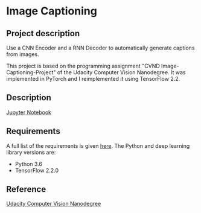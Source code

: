 # Image Captioning

## Project description
Use a CNN Encoder and a RNN Decoder to automatically generate captions from images.

This project is based on the programming assignment "CVND Image-Captioning-Project" of the Udacity Computer Vision Nanodegree. It was implemented in PyTorch and I reimplemented it using TensorFlow 2.2. 

## Description
[Jupyter Notebook](https://nbviewer.jupyter.org/github/vgkortsas/NLP_projects/blob/master/Image_Captioning/Image_Captioning.ipynb)

## Requirements
A full list of the requirements is given [here](https://github.com/vgkortsas/NLP_projects/blob/master/Image_Captioning/requirements.txt). The Python and deep learning library versions are:
- Python 3.6
- TensorFlow 2.2.0

## Reference
[Udacity Computer Vision Nanodegree](https://www.udacity.com/course/computer-vision-nanodegree--nd891)